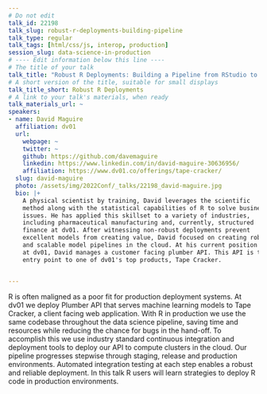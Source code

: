```yaml
---
# Do not edit
talk_id: 22198
talk_slug: robust-r-deployments-building-pipeline
talk_type: regular
talk_tags: [html/css/js, interop, production]
session_slug: data-science-in-production
# ---- Edit information below this line ----
# The title of your talk
talk_title: "Robust R Deployments: Building a Pipeline from RStudio to Production"
# A short version of the title, suitable for small displays
talk_title_short: Robust R Deployments
# A link to your talk's materials, when ready
talk_materials_url: ~
speakers:
- name: David Maguire
  affiliation: dv01
  url:
    webpage: ~
    twitter: ~
    github: https://github.com/davemaguire
    linkedin: https://www.linkedin.com/in/david-maguire-30636956/
    affiliation: https://www.dv01.co/offerings/tape-cracker/
  slug: david-maguire
  photo: /assets/img/2022Conf/_talks/22198_david-maguire.jpg
  bio: |+
    A physical scientist by training, David leverages the scientific
    method along with the statistical capabilities of R to solve business
    issues. He has applied this skillset to a variety of industries,
    including pharmaceutical manufacturing and, currently, structured
    finance at dv01. After witnessing non-robust deployments prevent
    excellent models from creating value, David focused on creating robust
    and scalable model pipelines in the cloud. At his current position
    at dv01, David manages a customer facing plumber API. This API is the
    entry point to one of dv01's top products, Tape Cracker.


---
```


<!-- ABSTRACT ----
Please write abstract below. You may use simple markdown (links, code style, bold, italics)
-->

R is often maligned as a poor fit for production deployment systems. At dv01 we
deploy Plumber API that serves machine learning models to Tape Cracker, a client
facing web application. With R in production we use the same codebase throughout
the data science pipeline, saving time and resources while reducing the chance
for bugs in the hand-off. To accomplish this we use industry standard continuous
integration and deployment tools to deploy our API to compute clusters in the
cloud. Our pipeline progresses stepwise through staging, release and production
environments. Automated integration testing at each step enables a robust and
reliable deployment. In this talk R users will learn strategies to deploy R code
in production environments.
